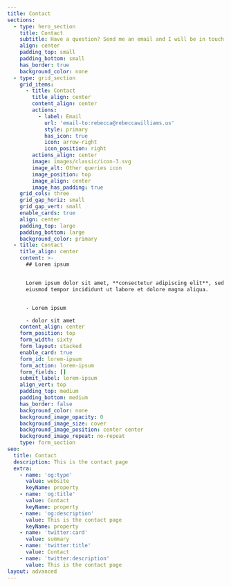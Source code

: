 ```yaml
---
title: Contact
sections:
  - type: hero_section
    title: Contact
    subtitle: Have a question? Send me an email and I will be in touch soon.
    align: center
    padding_top: small
    padding_bottom: small
    has_border: true
    background_color: none
  - type: grid_section
    grid_items:
      - title: Contact
        title_align: center
        content_align: center
        actions:
          - label: Email
            url: 'email-to:rebecca@rebeccawilliams.us'
            style: primary
            has_icon: true
            icon: arrow-right
            icon_position: right
        actions_align: center
        image: images/classic/icon-3.svg
        image_alt: Other queries icon
        image_position: top
        image_align: center
        image_has_padding: true
    grid_cols: three
    grid_gap_horiz: small
    grid_gap_vert: small
    enable_cards: true
    align: center
    padding_top: large
    padding_bottom: large
    background_color: primary
  - title: Contact
    title_align: center
    content: >-
      ## Lorem ipsum


      Lorem ipsum dolor sit amet, **consectetur adipiscing elit**, sed do
      eiusmod tempor incididunt ut labore et dolore magna aliqua.


      - Lorem ipsum

      - dolor sit amet
    content_align: center
    form_position: top
    form_width: sixty
    form_layout: stacked
    enable_card: true
    form_id: lorem-ipsum
    form_action: lorem-ipsum
    form_fields: []
    submit_label: lorem-ipsum
    align_vert: top
    padding_top: medium
    padding_bottom: medium
    has_border: false
    background_color: none
    background_image_opacity: 0
    background_image_size: cover
    background_image_position: center center
    background_image_repeat: no-repeat
    type: form_section
seo:
  title: Contact
  description: This is the contact page
  extra:
    - name: 'og:type'
      value: website
      keyName: property
    - name: 'og:title'
      value: Contact
      keyName: property
    - name: 'og:description'
      value: This is the contact page
      keyName: property
    - name: 'twitter:card'
      value: summary
    - name: 'twitter:title'
      value: Contact
    - name: 'twitter:description'
      value: This is the contact page
layout: advanced
---
```

